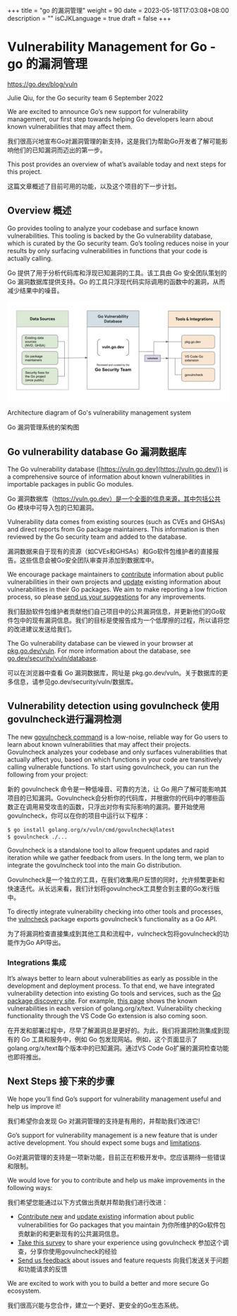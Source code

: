 +++
title = "go 的漏洞管理"
weight = 90
date = 2023-05-18T17:03:08+08:00
description = ""
isCJKLanguage = true
draft = false
+++

# Vulnerability Management for Go - go 的漏洞管理

https://go.dev/blog/vuln

Julie Qiu, for the Go security team
6 September 2022

We are excited to announce Go’s new support for vulnerability management, our first step towards helping Go developers learn about known vulnerabilities that may affect them.

我们很高兴地宣布Go对漏洞管理的新支持，这是我们为帮助Go开发者了解可能影响他们的已知漏洞而迈出的第一步。

This post provides an overview of what’s available today and next steps for this project.

这篇文章概述了目前可用的功能，以及这个项目的下一步计划。

## Overview 概述

Go provides tooling to analyze your codebase and surface known vulnerabilities. This tooling is backed by the Go vulnerability database, which is curated by the Go security team. Go’s tooling reduces noise in your results by only surfacing vulnerabilities in functions that your code is actually calling.

Go 提供了用于分析代码库和浮现已知漏洞的工具。该工具由 Go 安全团队策划的 Go 漏洞数据库提供支持。Go 的工具只浮现代码实际调用的函数中的漏洞，从而减少结果中的噪音。

![Architecture diagram of Go's vulnerability management system](VulnerabilityManagementForGo_img/architecture.png)

Architecture diagram of Go's vulnerability management system

Go 漏洞管理系统的架构图

## Go vulnerability database  Go 漏洞数据库

The Go vulnerability database ([https://vuln.go.dev](https://vuln.go.dev/)) is a comprehensive source of information about known vulnerabilities in importable packages in public Go modules.

Go 漏洞数据库（https://vuln.go.dev）是一个全面的信息来源，其中包括公共 Go 模块中可导入包的已知漏洞。

Vulnerability data comes from existing sources (such as CVEs and GHSAs) and direct reports from Go package maintainers. This information is then reviewed by the Go security team and added to the database.

漏洞数据来自于现有的资源（如CVEs和GHSAs）和Go软件包维护者的直接报告。这些信息会被Go安全团队审查并添加到数据库中。

We encourage package maintainers to [contribute](https://go.dev/s/vulndb-report-new) information about public vulnerabilities in their own projects and [update](https://go.dev/s/vulndb-report-feedback) existing information about vulnerabilities in their Go packages. We aim to make reporting a low friction process, so please [send us your suggestions](https://golang.org/s/vuln-feedback) for any improvements.

我们鼓励软件包维护者贡献他们自己项目中的公共漏洞信息，并更新他们的Go软件包中的现有漏洞信息。我们的目标是使报告成为一个低摩擦的过程，所以请将您的改进建议发送给我们。

The Go vulnerability database can be viewed in your browser at [pkg.go.dev/vuln](https://pkg.go.dev/vuln). For more information about the database, see [go.dev/security/vuln/database](https://go.dev/security/vuln/database).

可以在浏览器中查看 Go 漏洞数据库，网址是 pkg.go.dev/vuln。关于数据库的更多信息，请参见go.dev/security/vuln/数据库。

## Vulnerability detection using govulncheck 使用govulncheck进行漏洞检测

The new [govulncheck command](https://pkg.go.dev/golang.org/x/vuln/cmd/govulncheck) is a low-noise, reliable way for Go users to learn about known vulnerabilities that may affect their projects. Govulncheck analyzes your codebase and only surfaces vulnerabilities that actually affect you, based on which functions in your code are transitively calling vulnerable functions. To start using govulncheck, you can run the following from your project:

新的 govulncheck 命令是一种低噪音、可靠的方法，让 Go 用户了解可能影响其项目的已知漏洞。Govulncheck会分析你的代码库，并根据你的代码中的哪些函数正在调用易受攻击的函数，只浮出对你有实际影响的漏洞。要开始使用govulncheck，你可以在你的项目中运行以下程序：

```
$ go install golang.org/x/vuln/cmd/govulncheck@latest
$ govulncheck ./...
```

Govulncheck is a standalone tool to allow frequent updates and rapid iteration while we gather feedback from users. In the long term, we plan to integrate the govulncheck tool into the main Go distribution.

Govulncheck是一个独立的工具，在我们收集用户反馈的同时，允许频繁更新和快速迭代。从长远来看，我们计划将govulncheck工具整合到主要的Go发行版中。

To directly integrate vulnerability checking into other tools and processes, the [vulncheck](https://pkg.go.dev/golang.org/x/vuln/vulncheck) package exports govulncheck’s functionality as a Go API.

为了将漏洞检查直接集成到其他工具和流程中，vulncheck包将govulncheck的功能作为Go API导出。

### Integrations 集成

It’s always better to learn about vulnerabilities as early as possible in the development and deployment process. To that end, we have integrated vulnerability detection into existing Go tools and services, such as the [Go package discovery site](https://pkg.go.dev/). For example, [this page](https://pkg.go.dev/golang.org/x/text?tab=versions) shows the known vulnerabilities in each version of golang.org/x/text. Vulnerability checking functionality through the VS Code Go extension is also coming soon.

在开发和部署过程中，尽早了解漏洞总是更好的。为此，我们将漏洞检测集成到现有的 Go 工具和服务中，例如 Go 包发现网站。例如，这个页面显示了golang.org/x/text每个版本中的已知漏洞。通过VS Code Go扩展的漏洞检查功能也即将推出。

## Next Steps 接下来的步骤

We hope you’ll find Go’s support for vulnerability management useful and help us improve it!

我们希望你会发现 Go 对漏洞管理的支持是有用的，并帮助我们改进它!



Go’s support for vulnerability management is a new feature that is under active development. You should expect some bugs and [limitations](https://pkg.go.dev/golang.org/x/vuln/cmd/govulncheck#hdr-Limitations).

Go对漏洞管理的支持是一项新功能，目前正在积极开发中。您应该期待一些错误和限制。

We would love for you to contribute and help us make improvements in the following ways:

我们希望您能通过以下方式做出贡献并帮助我们进行改进：

- [Contribute new](https://golang.org/s/vulndb-report-new) and [update existing](https://go.dev/s/vulndb-report-feedback) information about public vulnerabilities for Go packages that you maintain 为你所维护的Go软件包贡献新的和更新现有的公共漏洞信息。
- [Take this survey](https://golang.org/s/govulncheck-feedback) to share your experience using govulncheck 参加这个调查，分享你使用govulncheck的经验
- [Send us feedback](https://golang.org/s/vuln-feedback) about issues and feature requests 向我们发送关于问题和功能请求的反馈

We are excited to work with you to build a better and more secure Go ecosystem.

我们很高兴能与您合作，建立一个更好、更安全的Go生态系统。
